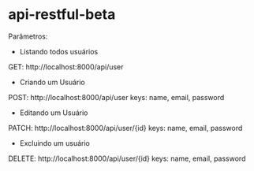 # api-restful-beta


Parâmetros:

- Listando todos usuários

GET: http://localhost:8000/api/user

- Criando um Usuário

POST: http://localhost:8000/api/user
  keys: name, email, password

- Editando um Usuário

PATCH: http://localhost:8000/api/user/{id}
  keys: name, email, password

- Excluindo um usuário

DELETE: http://localhost:8000/api/user/{id}
  keys: name, email, password



